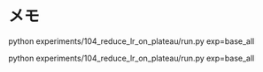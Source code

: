 # メモ

python experiments/104_reduce_lr_on_plateau/run.py exp=base_all

python experiments/104_reduce_lr_on_plateau/run.py exp=base_all